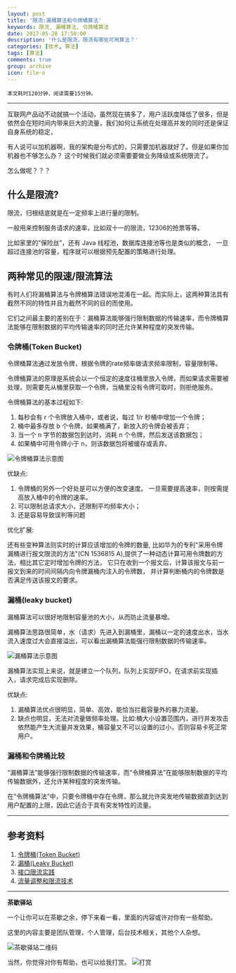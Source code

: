 ```yaml
---
layout: post
title: '限流:漏桶算法和令牌桶算法'
keywords: 限流, 漏桶算法, 令牌桶算法
date: 2017-05-28 17:50:00
description: '什么是限流，限流有哪些可用算法？'
categories: [技术, 算法]
tags: [算法]
comments: true
group: archive
icon: file-o
---
```


	本文耗时120分钟，阅读需要15分钟。

----

互联网产品动不动就搞一个活动，虽然现在搞多了，用户活跃度降低了很多，但是依然会在短时间内带来巨大的流量，我们如何让系统在处理高并发的同时还是保证自身系统的稳定，

有人说可以加机器啊，我的架构是分布式的，只需要加机器就好了。但是如果你加机器也不够怎么办？
这个时候我们就必须需要要做业务降级或系统限流了。

怎么做呢？？？

## 什么是限流?

限流，归根结底就是在一定频率上进行量的限制。

一般用来控制服务请求的速率，比如双十一的限流，12306的抢票等等。

比如家里的“保险丝”，还有 Java 线程池，数据库连接池等也是类似的概念， 一旦超过连接池的容量，程序就可以根据预先配置的策略进行处理。

## 两种常见的限速/限流算法

有时人们将漏桶算法与令牌桶算法错误地混淆在一起。而实际上，这两种算法具有截然不同的特性并且为截然不同的目的而使用。

它们之间最主要的差别在于：漏桶算法能够强行限制数据的传输速率，而令牌桶算法能够在限制数据的平均传输速率的同时还允许某种程度的突发传输。

### 令牌桶(Token Bucket)

令牌桶算法通过发放令牌，根据令牌的rate频率做请求频率限制，容量限制等。

令牌桶算法的原理是系统会以一个恒定的速度往桶里放入令牌，而如果请求需要被处理，则需要先从桶里获取一个令牌，当桶里没有令牌可取时，则拒绝服务。

令牌桶算法的基本过程如下:
1. 每秒会有 r 个令牌放入桶中，或者说，每过 1/r 秒桶中增加一个令牌；
2. 桶中最多存放 b 个令牌，如果桶满了，新放入的令牌会被丢弃；
3. 当一个 n 字节的数据包到达时，消耗 n 个令牌，然后发送该数据包；
4. 如果桶中可用令牌小于 n，则该数据包将被缓存或丢弃。

![令牌桶算法示意图](http://oqos7hrvp.bkt.clouddn.com/blog/token-bucket.jpg)

优缺点:
1. 令牌桶的另外一个好处是可以方便的改变速度。 一旦需要提高速率，则按需提高放入桶中的令牌的速率。
1. 可以限制总请求大小，还限制平均频率大小；
2. 还是容易导致误判等问题

优化扩展:

还有些变种算法则实时的计算应该增加的令牌的数量, 比如华为的专利"采用令牌漏桶进行报文限流的方法"(CN 1536815 A),提供了一种动态计算可用令牌数的方法，相比其它定时增加令牌的方法， 它只在收到一个报文后，计算该报文与前一报文到来的时间间隔内向令牌漏桶内注入的令牌数， 并计算判断桶内的令牌数是否满足传送该报文的要求。

### 漏桶(leaky bucket)

漏桶算法可以很好地限制容量池的大小，从而防止流量暴增。

漏桶算法思路很简单，水（请求）先进入到漏桶里，漏桶以一定的速度出水，当水流入速度过大会直接溢出，可以看出漏桶算法能强行限制数据的传输速率。

![漏桶算法示意图](http://oqos7hrvp.bkt.clouddn.com/blog/leaky-bucket.png)

漏桶算法实现上来说，就是建立一个队列，队列上实现FIFO，在请求前实现插入，请求完成后实现删除。

优缺点:
1. 漏桶算法优点很明显，简单、高效，能恰当拦截容量外的暴力流量。
2. 缺点也明显，无法对流量做频率处理。比如:桶大小设置范围内，进行并发攻击依然能产生大流量并发效果，桶容量又不可以设置的过小，否则容易卡死正常用户。

### 漏桶和令牌桶比较

“漏桶算法”能够强行限制数据的传输速率，而“令牌桶算法”在能够限制数据的平均传输数据外，还允许某种程度的突发传输。

在“令牌桶算法”中，只要令牌桶中存在令牌，那么就允许突发地传输数据直到达到用户配置的上限，因此它适合于具有突发特性的流量。

- - - - 

## 参考资料
1. [令牌桶(Token Bucket)](https://en.wikipedia.org/wiki/Token_bucket)
2. [漏桶(Leaky Bucket)](https://en.wikipedia.org/wiki/Leaky_bucket)
3. [接口限流实践](http://www.cnblogs.com/LBSer/p/4083131.html)
4. [流量调整和限流技术](http://colobu.com/2014/11/13/rate-limiting/)

----

**茶歇驿站**

一个让你可以在茶歇之余，停下来看一看，里面的内容或许对你有一些帮助。

这里的内容主要是团队管理，个人管理，后台技术相关，其他个人杂想。

![茶歇驿站二维码](http://oqos7hrvp.bkt.clouddn.com/blog/tech_tea.jpg)

当然，你觉得对你有帮助，也可以给我打赏。
![打赏](http://oqos7hrvp.bkt.clouddn.com/blog/wxpay.png)